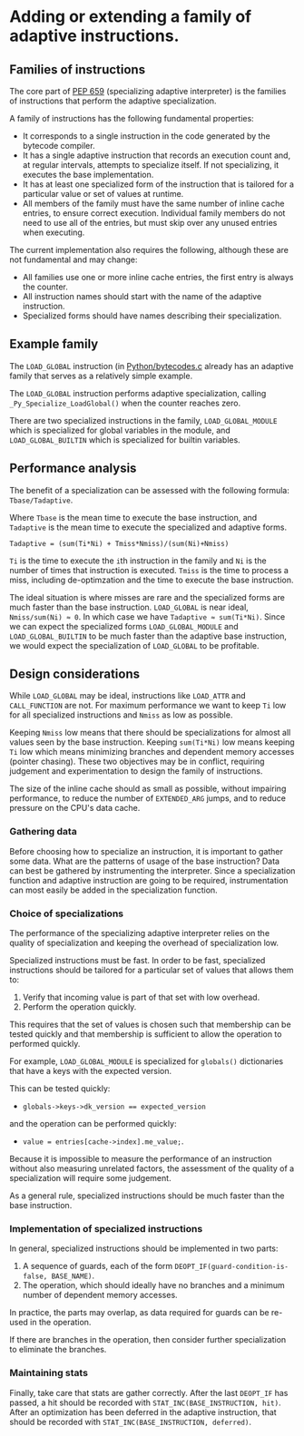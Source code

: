 # Adding or extending a family of adaptive instructions.

## Families of instructions

The core part of [PEP 659](https://peps.python.org/pep-0659/)
(specializing adaptive interpreter) is the families of
instructions that perform the adaptive specialization.

A family of instructions has the following fundamental properties:

* It corresponds to a single instruction in the code
  generated by the bytecode compiler.
* It has a single adaptive instruction that records an execution count and,
  at regular intervals, attempts to specialize itself. If not specializing,
  it executes the base implementation.
* It has at least one specialized form of the instruction that is tailored
  for a particular value or set of values at runtime.
* All members of the family must have the same number of inline cache entries,
  to ensure correct execution.
  Individual family members do not need to use all of the entries,
  but must skip over any unused entries when executing.

The current implementation also requires the following,
although these are not fundamental and may change:

* All families use one or more inline cache entries,
  the first entry is always the counter.
* All instruction names should start with the name of the adaptive
  instruction.
* Specialized forms should have names describing their specialization.

## Example family

The `LOAD_GLOBAL` instruction (in
[Python/bytecodes.c](https://github.com/python/cpython/blob/main/Python/bytecodes.c)
already has an adaptive family that serves as a relatively simple example.

The `LOAD_GLOBAL` instruction performs adaptive specialization,
calling `_Py_Specialize_LoadGlobal()` when the counter reaches zero.

There are two specialized instructions in the family, `LOAD_GLOBAL_MODULE`
which is specialized for global variables in the module, and
`LOAD_GLOBAL_BUILTIN` which is specialized for builtin variables.

## Performance analysis

The benefit of a specialization can be assessed with the following formula:
`Tbase/Tadaptive`.

Where `Tbase` is the mean time to execute the base instruction,
and `Tadaptive` is the mean time to execute the specialized and adaptive forms.

`Tadaptive = (sum(Ti*Ni) + Tmiss*Nmiss)/(sum(Ni)+Nmiss)`

`Ti` is the time to execute the `i`th instruction in the family and `Ni` is
the number of times that instruction is executed.
`Tmiss` is the time to process a miss, including de-optimzation
and the time to execute the base instruction.

The ideal situation is where misses are rare and the specialized
forms are much faster than the base instruction.
`LOAD_GLOBAL` is near ideal, `Nmiss/sum(Ni) ≈ 0`.
In which case we have `Tadaptive ≈ sum(Ti*Ni)`.
Since we can expect the specialized forms `LOAD_GLOBAL_MODULE` and
`LOAD_GLOBAL_BUILTIN` to be much faster than the adaptive base instruction,
we would expect the specialization of `LOAD_GLOBAL` to be profitable.

## Design considerations

While `LOAD_GLOBAL` may be ideal, instructions like `LOAD_ATTR` and
`CALL_FUNCTION` are not. For maximum performance we want to keep `Ti`
low for all specialized instructions and `Nmiss` as low as possible.

Keeping `Nmiss` low means that there should be specializations for almost
all values seen by the base instruction. Keeping `sum(Ti*Ni)` low means
keeping `Ti` low which means minimizing branches and dependent memory
accesses (pointer chasing). These two objectives may be in conflict,
requiring judgement and experimentation to design the family of instructions.

The size of the inline cache should as small as possible,
without impairing performance, to reduce the number of
`EXTENDED_ARG` jumps, and to reduce pressure on the CPU's data cache.

### Gathering data

Before choosing how to specialize an instruction, it is important to gather
some data. What are the patterns of usage of the base instruction?
Data can best be gathered by instrumenting the interpreter. Since a
specialization function and adaptive instruction are going to be required,
instrumentation can most easily be added in the specialization function.

### Choice of specializations

The performance of the specializing adaptive interpreter relies on the
quality of specialization and keeping the overhead of specialization low.

Specialized instructions must be fast. In order to be fast,
specialized instructions should be tailored for a particular
set of values that allows them to:
1. Verify that incoming value is part of that set with low overhead.
2. Perform the operation quickly.

This requires that the set of values is chosen such that membership can be
tested quickly and that membership is sufficient to allow the operation to
performed quickly.

For example, `LOAD_GLOBAL_MODULE` is specialized for `globals()`
dictionaries that have a keys with the expected version.

This can be tested quickly:
* `globals->keys->dk_version == expected_version`

and the operation can be performed quickly:
* `value = entries[cache->index].me_value;`.

Because it is impossible to measure the performance of an instruction without
also measuring unrelated factors, the assessment of the quality of a
specialization will require some judgement.

As a general rule, specialized instructions should be much faster than the
base instruction.

### Implementation of specialized instructions

In general, specialized instructions should be implemented in two parts:
1. A sequence of guards, each of the form
  `DEOPT_IF(guard-condition-is-false, BASE_NAME)`.
2. The operation, which should ideally have no branches and
  a minimum number of dependent memory accesses.

In practice, the parts may overlap, as data required for guards
can be re-used in the operation.

If there are branches in the operation, then consider further specialization
to eliminate the branches.

### Maintaining stats

Finally, take care that stats are gather correctly.
After the last `DEOPT_IF` has passed, a hit should be recorded with
`STAT_INC(BASE_INSTRUCTION, hit)`.
After an optimization has been deferred in the adaptive instruction,
that should be recorded with `STAT_INC(BASE_INSTRUCTION, deferred)`.
